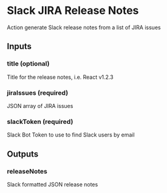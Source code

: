 # Slack JIRA Release Notes
Action generate Slack release notes from a list of JIRA issues

## Inputs

### title (optional)
Title for the release notes, i.e. React v1.2.3

### jiraIssues (required)
JSON array of JIRA issues

### slackToken (required)
Slack Bot Token to use to find Slack users by email

## Outputs

### releaseNotes
Slack formatted JSON release notes
